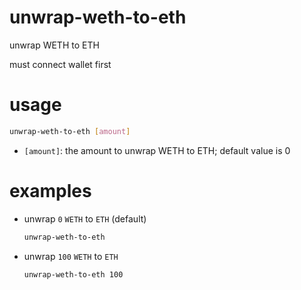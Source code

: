 # unwrap-weth-to-eth

unwrap WETH to ETH

must connect wallet first

# usage

```sh
unwrap-weth-to-eth [amount] 
```

- `[amount]`: the amount to unwrap WETH to ETH; default value is 0

# examples

- unwrap `0` `WETH` to `ETH` (default)

    ```sh
    unwrap-weth-to-eth
    ```

- unwrap `100` `WETH` to `ETH`

  ```sh
  unwrap-weth-to-eth 100
  ```

  